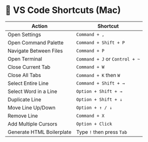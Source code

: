 # 🔧 VS Code Shortcuts (Mac)

| **Action**                | **Shortcut**                   |
| ------------------------- | ------------------------------ |
| Open Settings             | `Command + ,`                  |
| Open Command Palette      | `Command + Shift + P`          |
| Navigate Between Files    | `Command + P`                  |
| Open Terminal             | `Command + J` or `Control + ~` |
| Close Current Tab         | `Command + W`                  |
| Close All Tabs            | `Command + K` then `W`         |
| Select Entire Line        | `Command + Shift + →`          |
| Select Word in a Line     | `Option + Shift + →`           |
| Duplicate Line            | `Option + Shift + ↓`           |
| Move Line Up/Down         | `Option + ↑ / ↓`               |
| Remove Line               | `Command + X`                  |
| Add Multiple Cursors      | `Option + Click`               |
| Generate HTML Boilerplate | Type `!` then press `Tab`      |
